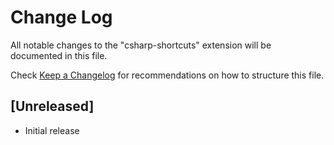 # Change Log

All notable changes to the "csharp-shortcuts" extension will be documented in this file.

Check [Keep a Changelog](http://keepachangelog.com/) for recommendations on how to structure this file.

## [Unreleased]

- Initial release
